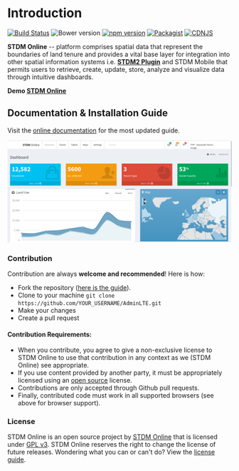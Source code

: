 Introduction
============

[![Build Status](https://img.shields.io/travis/ColorlibHQ/AdminLTE.svg)](https://travis-ci.org/ColorlibHQ/AdminLTE)
![Bower version](https://img.shields.io/bower/v/adminlte.svg)
[![npm version](https://img.shields.io/npm/v/admin-lte.svg)](https://www.npmjs.com/package/admin-lte)
[![Packagist](https://img.shields.io/packagist/v/almasaeed2010/adminlte.svg)](https://packagist.org/packages/almasaeed2010/adminlte)
[![CDNJS](https://img.shields.io/cdnjs/v/admin-lte.svg)](https://cdnjs.com/libraries/admin-lte)

**STDM Online** -- platform comprises spatial data that represent the boundaries of land tenure and provides a vital base layer for integration into other spatial information systems i.e. **[STDM2 Plugin](https://github.com/gltn/stdm2)** and STDM Mobile that permits users to retrieve, create, update, store, analyze and visualize data through intuitive dashboards. 

**Demo [STDM Online](https://stdm2.ngenokevin.com)**

## Documentation & Installation Guide
Visit the [online documentation](https://gltn.github.io/stdm2-online) for the most
updated guide.

!["STDM Online Presentation"](/images/readme/stdm2-dashboard.png "STDM Online Presentation")

### Contribution
Contribution are always **welcome and recommended**! Here is how:

- Fork the repository ([here is the guide](https://help.github.com/articles/fork-a-repo/)).
- Clone to your machine ```git clone https://github.com/YOUR_USERNAME/AdminLTE.git```
- Make your changes
- Create a pull request

#### Contribution Requirements:

- When you contribute, you agree to give a non-exclusive license to STDM Online to use that contribution in any context as we (STDM Online) see appropriate.
- If you use content provided by another party, it must be appropriately licensed using an [open source](http://opensource.org/licenses) license.
- Contributions are only accepted through Github pull requests.
- Finally, contributed code must work in all supported browsers (see above for browser support).

### License
STDM Online is an open source project by [STDM Online](https://gltn.github.io/stdm2-online) that is licensed under [GPL v3](https://www.gnu.org/licenses/old-licenses/gpl-3.0.en.html). STDM Online reserves the right to change the license of future releases. Wondering what you can or can't do? View the [license guide](https://gltn.github.io/stdm2-online/docs/license).
